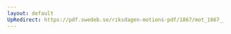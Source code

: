 ```yaml
---
layout: default
UpRedirect: https://pdf.swedeb.se/riksdagen-motions-pdf/1867/mot_1867__ak__00047/mot_1867__ak__00047_001.pdf
---
```

